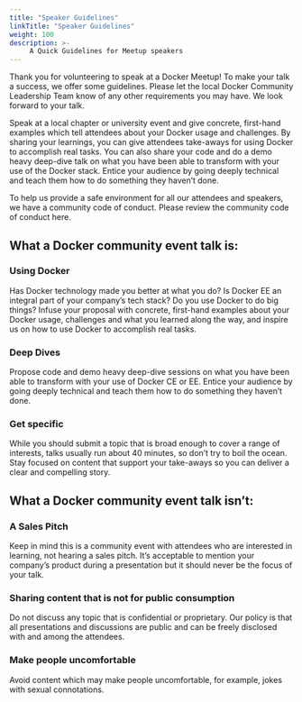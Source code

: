 ```yaml
---
title: "Speaker Guidelines"
linkTitle: "Speaker Guidelines"
weight: 100
description: >-
     A Quick Guidelines for Meetup speakers
---
```



Thank you for volunteering to speak at a Docker Meetup! To make your talk a success, we offer some guidelines.  Please let the local Docker Community Leadership Team know of any other requirements you may have. We look forward to your talk.

Speak at a local chapter or university event and give concrete, first-hand examples which tell attendees about your Docker usage and challenges. By sharing your learnings, you can give attendees take-aways for using Docker to accomplish real tasks. You can also share your code and do a demo heavy deep-dive talk on what you have been able to transform with your use of the Docker stack. Entice your audience by going deeply technical and teach them how to do something they haven’t done. 

To help us provide a safe environment for all our attendees and speakers,  we have a community code of conduct. Please review the community code of conduct here. 

## What a Docker community event talk is: 

### Using Docker
Has Docker technology made you better at what you do? Is Docker EE an integral part of your company’s tech stack? Do you use Docker to do big things? Infuse your proposal with concrete, first-hand examples about your Docker usage, challenges and what you learned along the way, and inspire us on how to use Docker to accomplish real tasks.

### Deep Dives
Propose code and demo heavy deep-dive sessions on what you have been able to transform with your use of Docker CE or EE. Entice your audience by going deeply technical and teach them how to do something they haven’t done.

### Get specific
While you should submit a topic that is broad enough to cover a range of interests, talks usually run about 40 minutes, so don’t try to boil the ocean. Stay focused on content that support your take-aways so you can deliver a clear and compelling story.


## What a Docker community event talk isn’t:

### A Sales Pitch
Keep in mind this is a community event with attendees who are interested in learning, not hearing a sales pitch. It’s acceptable to mention your company’s product during a presentation but it should never be the focus of your talk. 

### Sharing content that is not for public consumption
Do not discuss any topic that is confidential or proprietary. Our policy is that all presentations and discussions are public and can be freely disclosed with and among the attendees. 

### Make people uncomfortable
Avoid content which may make people uncomfortable, for example, jokes with sexual connotations.


